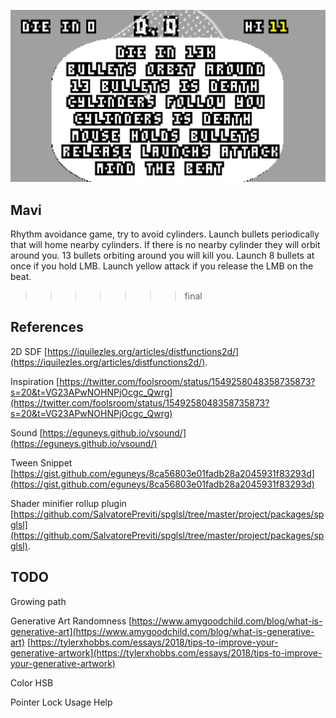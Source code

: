 ![Demo](assets/mavi.gif)

## Mavi

Rhythm avoidance game, try to avoid cylinders.
Launch bullets periodically that will home nearby cylinders. If there is no nearby cylinder they will orbit around you.
13 bullets orbiting around you will kill you.
Launch 8 bullets at once if you hold LMB.
Launch yellow attack if you release the LMB on the beat.
>>>>>>> final


## References

2D SDF [https://iquilezles.org/articles/distfunctions2d/](https://iquilezles.org/articles/distfunctions2d/).

Inspiration [https://twitter.com/foolsroom/status/1549258048358735873?s=20&t=VG23APwNOHNPjOcgc_Qwrg](https://twitter.com/foolsroom/status/1549258048358735873?s=20&t=VG23APwNOHNPjOcgc_Qwrg)

Sound [https://eguneys.github.io/vsound/](https://eguneys.github.io/vsound/)

Tween Snippet [https://gist.github.com/eguneys/8ca56803e01fadb28a2045931f83293d](https://gist.github.com/eguneys/8ca56803e01fadb28a2045931f83293d)


Shader minifier rollup plugin [https://github.com/SalvatorePreviti/spglsl/tree/master/project/packages/spglsl](https://github.com/SalvatorePreviti/spglsl/tree/master/project/packages/spglsl).

## TODO

Growing path

Generative Art Randomness
[https://www.amygoodchild.com/blog/what-is-generative-art](https://www.amygoodchild.com/blog/what-is-generative-art)
[https://tylerxhobbs.com/essays/2018/tips-to-improve-your-generative-artwork](https://tylerxhobbs.com/essays/2018/tips-to-improve-your-generative-artwork)

Color HSB

Pointer Lock Usage Help
